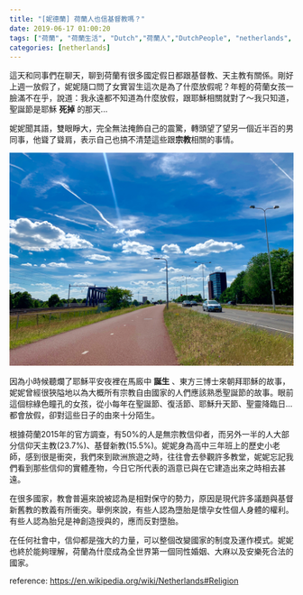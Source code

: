 ```yaml
---
title: "[妮德蘭] 荷蘭人也信基督教嗎？"
date: 2019-06-17 01:00:20
tags: ["荷蘭", "荷蘭生活", "Dutch","荷蘭人","DutchPeople", "netherlands", "NL", "workinNetherlands", "lifeinNetherlands"]
categories: [netherlands]
---
```


這天和同事們在聊天，聊到荷蘭有很多國定假日都跟基督教、天主教有關係。剛好上週一放假了，妮妮隨口問了女實習生這次是為了什麼放假呢？年輕的荷蘭女孩一臉滿不在乎，說道：我永遠都不知道為什麼放假，跟耶穌相關就對了～我只知道，聖誕節是耶穌 **死掉** 的那天... 


妮妮聞其語，雙眼睜大，完全無法掩飾自己的震驚，轉頭望了望另一個近半百的男同事，他聳了聳肩，表示自己也搞不清楚這些跟**宗教**相關的事情。


![](/images/religion.jpg) 


<!--more-->



因為小時候聽爛了耶穌平安夜裡在馬廄中 **誕生** 、東方三博士來朝拜耶穌的故事，妮妮曾經很狹隘地以為大概所有宗教自由國家的人們應該熟悉聖誕節的故事。眼前這個棕綠色瞳孔的女孩，從小每年在聖誕節、復活節、耶穌升天節、聖靈降臨日...都會放假，卻對這些日子的由來十分陌生。



根據荷蘭2015年的官方調查，有50%的人是無宗教信仰者，而另外一半的人大部分信仰天主教(23.7%)、基督新教(15.5%)。妮妮身為高中三年班上的歷史小老師，感到很是衝突，我們來到歐洲旅遊之時，往往會去參觀許多教堂，妮妮忘記我們看到那些信仰的實體產物，今日它所代表的涵意已與在它建造出來之時相去甚遠。



在很多國家，教會普遍來說被認為是相對保守的勢力，原因是現代許多議題與基督新舊教的教義有所衝突。舉例來說，有些人認為墮胎是懷孕女性個人身體的權利。有些人認為胎兒是神創造授與的，應而反對墮胎。



在任何社會中，信仰都是強大的力量，可以整個改變國家的制度及運作模式。妮妮也終於能夠理解，荷蘭為什麼成為全世界第一個同性婚姻、大麻以及安樂死合法的國家。


reference: https://en.wikipedia.org/wiki/Netherlands#Religion

